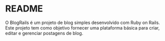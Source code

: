 # README


O BlogRails é um projeto de blog simples desenvolvido com Ruby on Rails. Este projeto tem como objetivo fornecer uma plataforma básica para criar, editar e gerenciar postagens de blog.
